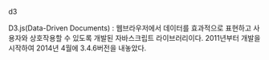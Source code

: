 
d3

D3.js(Data-Driven Documents)
:   웹브라우저에서 데이터를 효과적으로 표현하고 사용자와 상호작용할 수 있도록 개발된 자바스크립트 라이브러리이다. 2011년부터 개발을 시작하여 2014년 4월에 3.4.6버전을 내놓았다.
